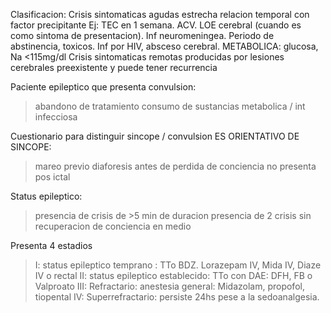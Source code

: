 Clasificacion:
Crisis sintomaticas agudas
	estrecha relacion temporal con factor precipitante
	Ej: TEC en 1 semana. ACV. LOE cerebral (cuando es como sintoma de presentacion). Inf neuromeningea. Periodo de abstinencia, toxicos. Inf por HIV, absceso cerebral.
	METABOLICA: glucosa, Na <115mg/dl
Crisis sintomaticas remotas
	producidas por lesiones cerebrales preexistente y puede tener recurrencia


Paciente epileptico que presenta convulsion:
>	abandono de tratamiento
>	consumo de sustancias metabolica / int infecciosa

Cuestionario para distinguir sincope / convulsion
ES ORIENTATIVO DE SINCOPE: 
>	mareo previo
>	diaforesis antes de perdida de conciencia
>	no presenta pos ictal

Status epileptico:
>presencia de crisis de >5 min de duracion
>presencia de 2 crisis sin recuperacion de conciencia en medio

Presenta 4 estadios
>	I: status epileptico temprano : TTo BDZ. Lorazepam IV, Mida IV, Diaze IV o rectal
>	II: status epileptico establecido: TTo con DAE: DFH, FB o Valproato
>	III: Refractario: anestesia general: Midazolam, propofol, tiopental
>	IV: Superrefractario: persiste 24hs pese a la sedoanalgesia.



